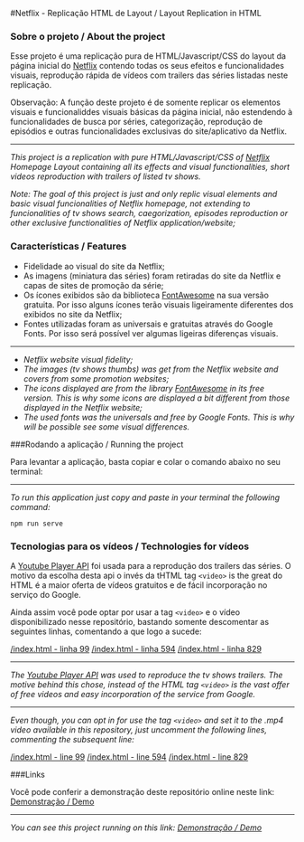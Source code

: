 #Netflix - Replicação HTML de Layout / Layout Replication in HTML

### Sobre o projeto / About the project

Esse projeto é uma replicação pura de HTML/Javascript/CSS do layout da página inicial do [Netflix](http://www.netflix.com "Netflix") contendo todas os seus efeitos e funcionalidades visuais, reprodução rápida de vídeos com trailers das séries listadas neste replicação.

Observação: A função deste projeto é de somente replicar os elementos visuais e funcionaliddes visuais básicas da página inicial, não estendendo à funcionalidades de busca por séries, categorização, reprodução de episódios e outras funcionalidades exclusivas do site/aplicativo da Netflix.

------------

*This project is a replication with pure HTML/Javascript/CSS of [Netflix](http://www.netflix.com "Netflix") Homepage Layout containing all its effects and visual functionalities, short videos reproduction with trailers of listed tv shows.*

*Note: The goal of this project is just and only replic visual elements and basic visual funcionalities of Netflix homepage, not extending to funcionalities of tv shows search, caegorization, episodes reproduction or other exclusive functionalities of Netflix application/website;*

### Características / Features

- Fidelidade ao visual do site da Netflix;
- As imagens (miniatura das séries) foram retiradas do site da Netflix e capas de sites de promoção da série;
- Os ícones exibidos são da biblioteca [FontAwesome](http://fontawesome.com "FontAwesome") na sua versão gratuita. Por isso alguns ícones terão visuais ligeiramente diferentes dos exibidos no site da Netflix;
- Fontes utilizadas foram as universais e gratuitas através do Google Fonts. Por isso será possível ver algumas ligeiras diferenças visuais.

------------

- *Netflix website visual fidelity;*
- *The images (tv shows thumbs) was get from the Netflix website and covers from some promotion websites;*
- *The icons displayed are from the library [FontAwesome](http://fontawesome.com "FontAwesome") in its free version. This is why some icons are displayed a bit different from those displayed in the Netflix website;*
- *The used fonts was the universals and free by Google Fonts. This is why will be possible see some visual differences.*

###Rodando a aplicação / Running the project

Para levantar a aplicação, basta copiar e colar o comando abaixo no seu terminal:

------------

*To run this application just copy and paste in your terminal the following command:*

`npm run serve`


### Tecnologias para os vídeos / Technologies for vídeos

A [Youtube Player API](https://developers.google.com/youtube/iframe_api_reference?hl=pt-br "Youtube Player API") foi usada para a reprodução dos trailers das séries. O motivo da escolha desta api o invés da tHTML tag `<video>` is the great do HTML é a maior oferta de vídeos gratuitos e de fácil incorporação no serviço do Google.

Ainda assim você pode optar por usar a tag `<video>` e o vídeo disponibilizado nesse repositório, bastando somente descomentar as seguintes linhas, comentando a que logo a sucede:

[/index.html - linha 99](index.html#L99 "/index.html")
[/index.html - linha 594](index.html#L594 "/index.html")
[/index.html - linha 829](index.html#L829 "/index.html")

------------

*The [Youtube Player API](https://developers.google.com/youtube/iframe_api_reference?hl=pt-br "Youtube Player API") was used to reproduce the tv shows trailers. The motive behind this chose, instead of the HTML tag `<video>` is the vast offer of free videos and easy incorporation of the service from Google.*

------------


*Even though, you can opt in for use the tag `<video>` and set it to the .mp4 video available in this repository, just uncomment the following lines, commenting the subsequent line:*

[/index.html - line 99](index.html#L99 "/index.html")
[/index.html - line 594](index.html#L594 "/index.html")
[/index.html - line 829](index.html#L829 "/index.html")

###Links

Você pode conferir a demonstração deste repositório online neste link: [Demonstração / Demo](https://jgraffite.github.io/netflix-layout-replication/html/)

------------


*You can see this project running on this link: [Demonstração / Demo](https://jgraffite.github.io/netflix-layout-replication/html/)*
